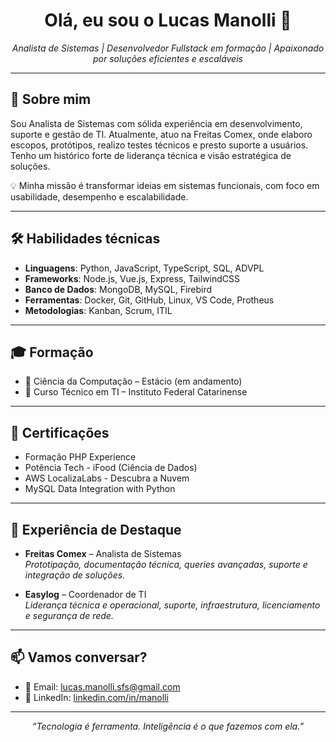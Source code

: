 <h1 align="center">Olá, eu sou o Lucas Manolli 👋</h1>

<p align="center">
  <em>Analista de Sistemas | Desenvolvedor Fullstack em formação | Apaixonado por soluções eficientes e escaláveis</em>
</p>

---

## 🚀 Sobre mim

Sou Analista de Sistemas com sólida experiência em desenvolvimento, suporte e gestão de TI. Atualmente, atuo na Freitas Comex, onde elaboro escopos, protótipos, realizo testes técnicos e presto suporte a usuários. Tenho um histórico forte de liderança técnica e visão estratégica de soluções.

💡 Minha missão é transformar ideias em sistemas funcionais, com foco em usabilidade, desempenho e escalabilidade.

---

## 🛠️ Habilidades técnicas

- **Linguagens**: Python, JavaScript, TypeScript, SQL, ADVPL
- **Frameworks**: Node.js, Vue.js, Express, TailwindCSS
- **Banco de Dados**: MongoDB, MySQL, Firebird
- **Ferramentas**: Docker, Git, GitHub, Linux, VS Code, Protheus
- **Metodologias**: Kanban, Scrum, ITIL

---

## 🎓 Formação

- 📘 Ciência da Computação – Estácio (em andamento)
- 📗 Curso Técnico em TI – Instituto Federal Catarinense

---

## 🧠 Certificações

- Formação PHP Experience
- Potência Tech - iFood (Ciência de Dados)
- AWS LocalizaLabs - Descubra a Nuvem
- MySQL Data Integration with Python

---

## 💼 Experiência de Destaque

- **Freitas Comex** – Analista de Sistemas  
  *Prototipação, documentação técnica, queries avançadas, suporte e integração de soluções.*

- **Easylog** – Coordenador de TI  
  *Liderança técnica e operacional, suporte, infraestrutura, licenciamento e segurança de rede.*

---

## 📫 Vamos conversar?

- 💌 Email: [lucas.manolli.sfs@gmail.com](mailto:lucas.manolli.sfs@gmail.com)
- 💼 LinkedIn: [linkedin.com/in/manolli](https://www.linkedin.com/in/manolli)

---

<p align="center">
  <em>“Tecnologia é ferramenta. Inteligência é o que fazemos com ela.”</em>
</p>
